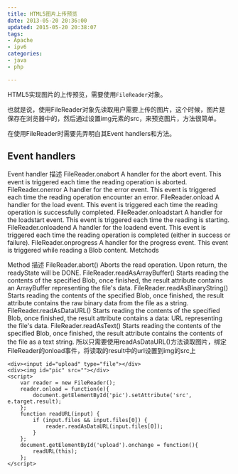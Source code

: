 ```yaml
---
title: HTML5图片上传预览
date: 2013-05-20 20:36:00
updated: 2015-05-20 20:38:07
tags: 
- Apache
- ipv6
categories: 
- java
- php

---
```

HTML5实现图片的上传预览，需要使用`FileReader`对象。

也就是说，使用FileReader对象先读取用户需要上传的图片，这个时候，图片是保存在浏览器中的，然后通过设置img元素的src，来预览图片，方法很简单。

在使用FileReader时需要先弄明白其Event handlers和方法。

## Event handlers ##

Event handler	描述
FileReader.onabort	A handler for the abort event. This event is triggered each time the reading operation is aborted.
FileReader.onerror	A handler for the error event. This event is triggered each time the reading operation encounter an error.
FileReader.onload	A handler for the load event. This event is triggered each time the reading operation is successfully completed.
FileReader.onloadstart	A handler for the loadstart event. This event is triggered each time the reading is starting.
FileReader.onloadend	A handler for the loadend event. This event is triggered each time the reading operation is completed (either in success or failure).
FileReader.onprogress	A handler for the progress event. This event is triggered while reading a Blob content.
Metchods

Method	描述
FileReader.abort()	Aborts the read operation. Upon return, the readyState will be DONE.
FileReader.readAsArrayBuffer()	Starts reading the contents of the specified Blob, once finished, the result attribute contains an ArrayBuffer representing the file's data.
FileReader.readAsBinaryString()	Starts reading the contents of the specified Blob, once finished, the result attribute contains the raw binary data from the file as a string.
FileReader.readAsDataURL()	Starts reading the contents of the specified Blob, once finished, the result attribute contains a data: URL representing the file's data.
FileReader.readAsText()	Starts reading the contents of the specified Blob, once finished, the result attribute contains the contents of the file as a text string.
所以只需要使用readAsDataURL()方法读取图片，绑定FileReader的onload事件，将读取的result中的url设置到img的src上

    <div><input id="upload" type="file"></div>
    <div><img id="pic" src=""></div>
    <script>
        var reader = new FileReader();
        reader.onload = function(e){
            document.getElementById('pic').setAttribute('src', e.target.result);
        };
        function readURL(input) {
            if (input.files && input.files[0]) {
                reader.readAsDataURL(input.files[0]);
            }
        };
        document.getElementById('upload').onchange = function(){
            readURL(this);
        };
    </script>